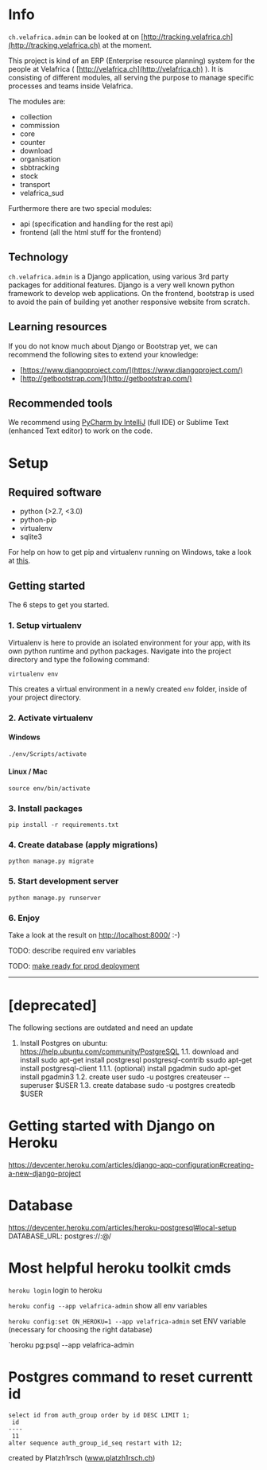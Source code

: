 # Info

`ch.velafrica.admin` can be looked at on [http://tracking.velafrica.ch](http://tracking.velafrica.ch) at the moment.

This project is kind of an ERP (Enterprise resource planning) system for the people at Velafrica ( [http://velafrica.ch](http://velafrica.ch) ).
It is consisting of different modules, all serving the purpose to manage specific processes and teams inside Velafrica.

The modules are:

- collection
- commission
- core
- counter
- download
- organisation
- sbbtracking
- stock
- transport
- velafrica_sud

Furthermore there are two special modules:

- api (specification and handling for the rest api)
- frontend (all the html stuff for the frontend)

## Technology
`ch.velafrica.admin` is a Django application, using various 3rd party packages for additional features. Django is a very well known python framework to develop web applications. On the frontend, bootstrap is used to avoid the pain of building yet another responsive website from scratch.

## Learning resources
If you do not know much about Django or Bootstrap yet, we can recommend the following sites to extend your knowledge:

- [https://www.djangoproject.com/](https://www.djangoproject.com/)
- [http://getbootstrap.com/](http://getbootstrap.com/)

## Recommended tools
We recommend using [PyCharm by IntelliJ](https://www.jetbrains.com/pycharm/) (full IDE) or Sublime Text (enhanced Text editor) to work on the code.

# Setup

## Required software

- python (>2.7, <3.0)
- python-pip
- virtualenv
- sqlite3

For help on how to get pip and virtualenv running on Windows, take a look at [this](http://pymote.readthedocs.io/en/latest/install/windows_virtualenv.html).

## Getting started
The 6 steps to get you started.

### 1. Setup virtualenv
Virtualenv is here to provide an isolated environment for your app, with its own python runtime and python packages.
Navigate into the project directory and type the following command:

    virtualenv env

This creates a virtual environment in a newly created `env` folder, inside of your project directory.
### 2. Activate virtualenv

#### Windows

    ./env/Scripts/activate

#### Linux / Mac

    source env/bin/activate

### 3. Install packages

    pip install -r requirements.txt

### 4. Create database (apply migrations)
   
    python manage.py migrate

### 5. Start development server

    python manage.py runserver

### 6. Enjoy

Take a look at the result on [http://localhost:8000/](http://localhost:8000/) :-)

TODO: describe required env variables

TODO: [make ready for prod deployment](https://docs.djangoproject.com/en/1.10/ref/django-admin/#cmdoption-check--deploy)


-----------------------------------------------------------------------------

# [deprecated]
The following sections are outdated and need an update

1. Install Postgres
on ubuntu: https://help.ubuntu.com/community/PostgreSQL
1.1. download and install
sudo apt-get install postgresql postgresql-contrib
ssudo apt-get install postgresql-client
1.1.1. (optional) install pgadmin
sudo apt-get install pgadmin3
1.2. create user
sudo -u postgres createuser --superuser $USER
1.3. create database
sudo -u postgres createdb $USER 


# Getting started with Django on Heroku
https://devcenter.heroku.com/articles/django-app-configuration#creating-a-new-django-project

# Database
https://devcenter.heroku.com/articles/heroku-postgresql#local-setup
DATABASE_URL: postgres://<username>:<password>@<host>/<dbname>

# Most helpful heroku toolkit cmds
`heroku login` login to heroku

`heroku config --app velafrica-admin` show all env variables

`heroku config:set ON_HEROKU=1 --app velafrica-admin` set ENV variable (necessary for choosing the right database)

`heroku pg:psql --app velafrica-admin

# Postgres command to reset currentt id
    select id from auth_group order by id DESC LIMIT 1;
     id 
    ----
     11
    alter sequence auth_group_id_seq restart with 12;

 created by Platzh1rsch (www.platzh1rsch.ch)